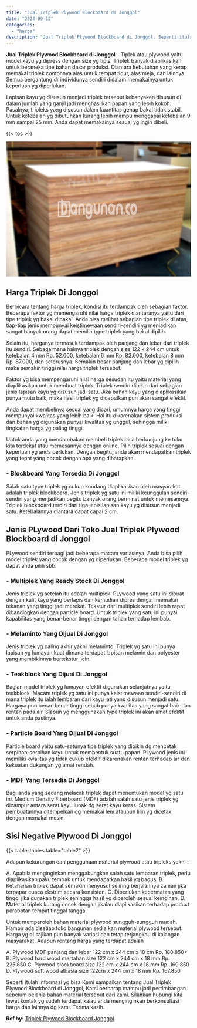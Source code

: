 ```yaml
---
title: "Jual Triplek Plywood Blockboard di Jonggol"
date: "2024-09-12"
categories: 
  - "harga"
description: "Jual Triplek Plywood Blockboard di Jonggol. Seperti itulah informasi yg bisa Kami sampaikan tentang Jual Triplek Plywood Blockboard di Jonggol, Kami berharap..."
---
```


**Jual Triplek Plywood Blockboard di Jonggol** – Tiplek atau plywood yaitu model kayu yg dipress dengan size yg tipis. Triplek banyak diaplikasikan untuk beraneka tipe bahan dasar produksi. Diantara kebutuhan yang kerap memakai triplek contohnya alas untuk tempat tidur, alas meja, dan lainnya. Semua bergantung dr individunya sendiri didalam memakainya untuk keperluan yg diperlukan.

Lapisan kayu yg disusun menjadi triplek tersebut kebanyakan disusun di dalam jumlah yang ganjil jadi menghasilkan papan yang lebih kokoh. Pasalnya, tripleks yang disusun dalam kuantitas genap bakal tidak stabil. Untuk ketebalan yg dibutuhkan kurang lebih mampu menggapai ketebalan 9 mm sampai 25 mm. Anda dapat memakainya sesuai yg ingin dibeli.

{{< toc >}}

![Jual Triplek Plywood Blockboard di Jonggol](/images/jual-triplek-murah-36.png)

## Harga Triplek Di Jonggol

Berbicara tentang harga triplek, kondisi itu terdampak oleh sebagian faktor. Beberapa faktor yg memengaruhi nilai harga triplek diantaranya yaitu dari tipe triplek yg bakal dipakai. Anda bisa melihat sebagian tipe triplek di atas, tiap-tiap jenis mempunyai keistimewaan sendiri-sendiri yg menjadikan sangat banyak orang dapat memilih type triplek yang bakal dipilih.

Selain itu, harganya termasuk terdampak oleh panjang dan lebar dari triplek itu sendiri. Sebagaimana halnya triplek dengan size 122 x 244 cm untuk ketebalan 4 mm Rp. 52.000, ketebalan 6 mm Rp. 82.000, ketebalan 8 mm Rp. 87.000, dan seterusnya. Semakin besar panjang dan lebar yg dipilih maka semakin tinggi nilai harga triplek tersebut.

Faktor yg bisa mempengaruhi nilai harga sesudah itu yaitu material yang diaplikasikan untuk membuat triplek. Triplek sendiri dibikin dari sebagian jenis lapisan kayu yg disusun jadi satu. Jika bahan kayu yang diaplikasikan punya mutu baik, maka hasil triplek yg didapatkan pun akan sangat efektif.

Anda dapat membelinya sesuai yang dicari, umumnya harga yang tinggi mempunyai kwalitas yang lebih baik. Hal itu dikarenakan sistem produksi dan bahan yg digunakan punyai kwalitas yg unggul, sehingga miliki tingkatan harga yg paling tinggi.

Untuk anda yang mendambakan membeli triplek bisa berkunjung ke toko kita terdekat atau memesannya dengan online. Pilih triplek sesuai dengan keperluan yg anda perlukan. Dengan begitu, anda akan mendapatkan triplek yang tepat yang cocok dengan apa yang diharapkan.

### \- Blockboard Yang Tersedia Di Jonggol

Salah satu type triplek yg cukup kondang diaplikasikan oleh masyarakat adalah triplek blockboard. Jenis triplek yg satu ini miliki keunggulan sendiri-sendiri yang menjadikan begitu banyak orang berminat untuk memesannya. Triplek blockboard terdiri dari tiga jenis lapisan kayu yg disusun menjadi satu. Ketebalannya diantara dapat capai 2 cm.

## Jenis PLywood Dari Toko Jual Triplek Plywood Blockboard di Jonggol

PLywood sendiri terbagi jadi beberapa macam variasinya. Anda bisa pilih model triplek yang cocok dengan yg diperlukan. Beberapa model triplek yg dapat anda pilih sbb!

### \- Multiplek Yang Ready Stock Di Jonggol

Jenis triplek yg setelah itu adalah multiplek. PLywood yang satu ini dibuat dengan kulit kayu yang berlapis dan kemudian dipres dengan memakai tekanan yang tinggi jadi merekat. Tekstur dari multiplek sendiri lebih rapat dibandingkan dengan particle board. Untuk triplek yang satu ini punyai kapabilitas yang benar-benar tinggi dengan tahan terhadap lembab.

### \- Melaminto Yang Dijual Di Jonggol

Jenis triplek yg paling akhir yakni melaminto. Triplek yg satu ini punya lapisan yg lumayan kuat dimana terdapat lapisan melamin dan polyester yang membikinnya bertekstur licin.

### \- Teakblock Yang Dijual Di Jonggol

Bagian model triplek yg lumayan efektif digunakan selanjutnya yaitu teakblock. Macam triplek yg satu ini punya keistimewaan sendiri-sendiri di mana triplek itu ialah lembaran dari kayu jati yang disusun menjadi satu. Hargaya pun benar-benar tinggi sebab punya kwalitas yang sangat baik dan rentan pada air. Siapun yg menggunakan type triplek ini akan amat efektif untuk anda pastinya.

### \- Particle Board Yang Dijual Di Jonggol

Particle board yaitu satu-satunya tipe triplek yang dibikin dg mencetak serpihan-serpihan kayu untuk membentuk suatu papan. PLywood jenis ini memiliki kwalitas yg tidak cukup efektif dikarenakan rentan terhadap air dan kekuatan dukungan yg amat rendah.

### \- MDF Yang Tersedia Di Jonggol

Bagi anda yang sedang melacak triplek dapat menentukan model yg satu ini. Medium Density Fiberboard (MDF) adalah salah satu jenis triplek yg dicampur antara serat kayu lunak dg serat kayu keras. Sistem pembuatannya ditempelkan dg memakai lem ataupun lilin yg dicetak dengan memakai mesin.

## Sisi Negative Plywood Di Jonggol

{{< table-tables table="table2" >}}

Adapun kekurangan dari penggunaan material plywood atau tripleks yakni :

A. Apabila menginginkan menggabungkan salah satu lembaran triplek, perlu diaplikasikan paku tembak untuk mendapatkan hasil yg bagus. B. Ketahanan triplek dapat semakin menyusut seiiring berjalannya zaman jika terpapar cuaca ekstrim secara konsisten. C. Diperlukan kecermatan yang tinggi jika gunakan triplek sehingga hasil yg diperoleh sesuai keinginan. D. Material triplek kurang cocok dengan jikalau diaplikasikan terhadap product perabotan tempat tinggal tangga.

Untuk memperoleh bahan material plywood sungguh-sungguh mudah. Hampir ada disetiap toko bangunan sedia kan material plywood tersebut. Harga yg di sajikan pun banyak variasi dan tetap terjangkau di kalangan masyarakat. Adapun rentang harga yang terdapat adalah

A. Plywood MDF panjang dan lebar 122 cm x 244 cm x 18 cm Rp. 180.850< B. Plywood hard wood mertahan size 122 cm x 244 cm x 18 mm Rp. 225.850 C. Plywood blockboard size 122 cm x 244 cm x 18 mm Rp. 160.850 D. Plywood soft wood albasia size 122cm x 244 cm x 18 mm Rp. 167.850

Seperti itulah informasi yg bisa Kami sampaikan tentang Jual Triplek Plywood Blockboard di Jonggol, Kami berharap mampu jadi pertimbangan sebelum belanja bahan material tersebut dari kami. Silahkan hubungi kita lewat kontak yg sudah terdapat kalau anda menginginkan berkonsultasi harga dan lainnya dg kami. Terima kasih.

**Ref by:** [Triplek Plywood Blockboard Jonggol](https://id.wikipedia.org/wiki/Triplek)

